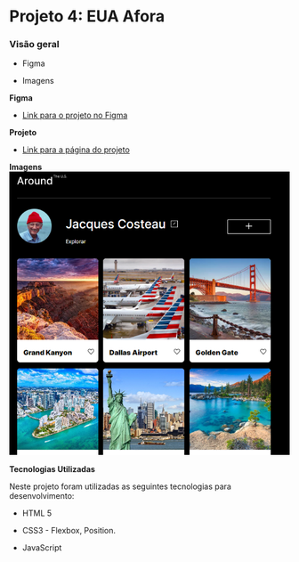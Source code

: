 # Projeto 4: EUA Afora

  

### Visão geral

  

* Figma

* Imagens

  

**Figma**

  

* [Link para o projeto no Figma](https://www.figma.com/file/XfB6BSINvliub43JgKza1e/WEB.-Sprint-4.-Around-The-U.S.-desktop-%2B-mobile-pt)

**Projeto**

  

* [Link para a página do projeto](https://miguelterueljr.github.io/web_project_4_ptbr/)
  

**Imagens**
![Preview da pagina](./images/page_preview.png)

**Tecnologias Utilizadas**

  

Neste projeto foram utilizadas as seguintes tecnologias para desenvolvimento:

* HTML 5

* CSS3 - Flexbox, Position.

* JavaScript
